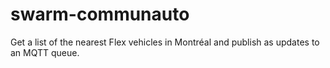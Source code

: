 # swarm-communauto

Get a list of the nearest Flex vehicles in Montréal and publish as updates
to an MQTT queue.